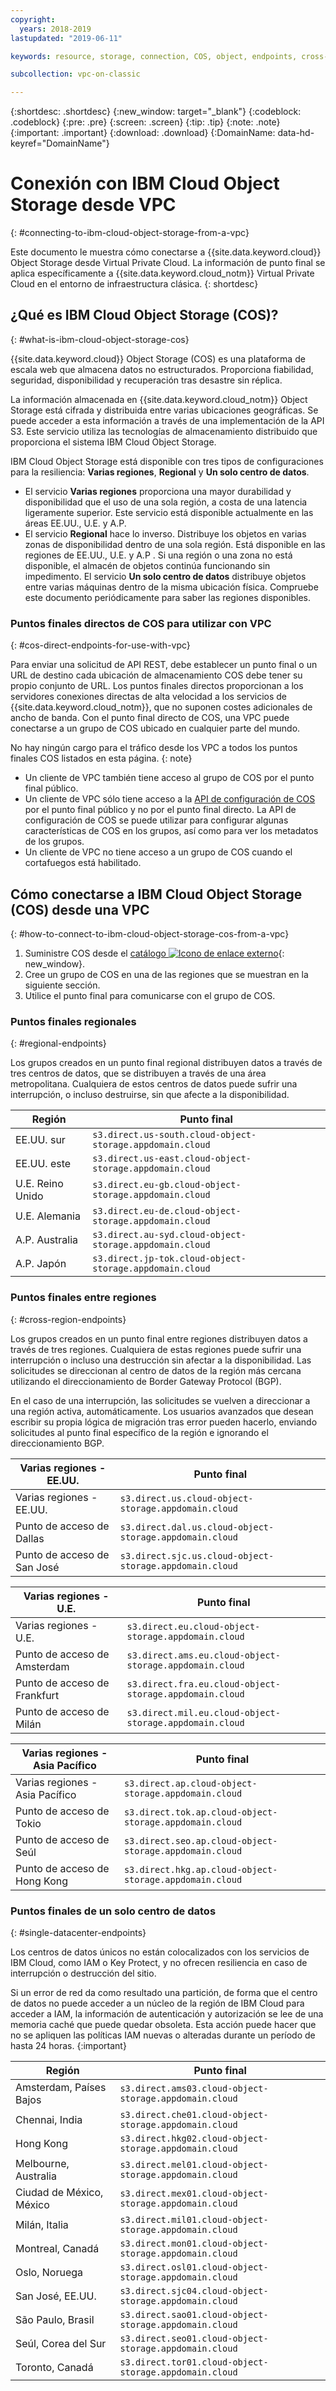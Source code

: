 ```yaml
---
copyright:
  years: 2018-2019
lastupdated: "2019-06-11"

keywords: resource, storage, connection, COS, object, endpoints, cross-region, regional, datacenter

subcollection: vpc-on-classic

---
```

{:shortdesc: .shortdesc}
{:new_window: target="_blank"}
{:codeblock: .codeblock}
{:pre: .pre}
{:screen: .screen}
{:tip: .tip}
{:note: .note}
{:important: .important}
{:download: .download}
{:DomainName: data-hd-keyref="DomainName"}

# Conexión con IBM Cloud Object Storage desde VPC
{: #connecting-to-ibm-cloud-object-storage-from-a-vpc}

Este documento le muestra cómo conectarse a {{site.data.keyword.cloud}} Object Storage desde Virtual Private Cloud. La información de punto final se aplica específicamente a {{site.data.keyword.cloud_notm}} Virtual Private Cloud en el entorno de infraestructura clásica.
{: shortdesc}


## ¿Qué es IBM Cloud Object Storage (COS)?
{: #what-is-ibm-cloud-object-storage-cos}

{{site.data.keyword.cloud}} Object Storage (COS) es una plataforma de escala web que almacena datos no estructurados. Proporciona fiabilidad, seguridad, disponibilidad y recuperación tras desastre sin réplica.

La información almacenada en {{site.data.keyword.cloud_notm}} Object Storage está cifrada y distribuida entre varias ubicaciones geográficas. Se puede acceder a esta información a través de una implementación de la API S3. Este servicio utiliza las tecnologías de almacenamiento distribuido que proporciona el sistema IBM Cloud Object Storage.

IBM Cloud Object Storage está disponible con tres tipos de configuraciones para la resiliencia: **Varias regiones**, **Regional** y **Un solo centro de datos**. 
* El servicio **Varias regiones** proporciona una mayor durabilidad y disponibilidad que el uso de una sola región, a costa de una latencia ligeramente superior. Este servicio está disponible actualmente en las áreas EE.UU., U.E. y A.P.  
* El servicio **Regional** hace lo inverso. Distribuye los objetos en varias zonas de disponibilidad dentro de una sola región. Está disponible en las regiones de EE.UU., U.E. y A.P . Si una región o una zona no está disponible, el almacén de objetos continúa funcionando sin impedimento. 
El servicio **Un solo centro de datos** distribuye objetos entre varias máquinas dentro de la misma ubicación física. Compruebe este documento periódicamente para saber las regiones disponibles.

### Puntos finales directos de COS para utilizar con VPC
{: #cos-direct-endpoints-for-use-with-vpc}

Para enviar una solicitud de API REST, debe establecer un punto final o un URL de destino cada ubicación de almacenamiento COS debe tener su propio conjunto de URL. Los puntos finales directos proporcionan a los servidores conexiones directas de alta velocidad a los servicios de {{site.data.keyword.cloud_notm}}, que no suponen costes adicionales de ancho de banda. Con el punto final directo de COS, una VPC puede conectarse a un grupo de COS ubicado en cualquier parte del mundo. 

No hay ningún cargo para el tráfico desde los VPC a todos los puntos finales COS listados en esta página.
{: note}

* Un cliente de VPC también tiene acceso al grupo de COS por el punto final público.
* Un cliente de VPC sólo tiene acceso a la [API de configuración de COS](https://{DomainName}/apidocs/cos/cos-configuration) por el punto final público y no por el punto final directo. La API de configuración de COS se puede utilizar para configurar algunas características de COS en los grupos, así como para ver los metadatos de los grupos.
* Un cliente de VPC no tiene acceso a un grupo de COS cuando el cortafuegos está habilitado.

## Cómo conectarse a IBM Cloud Object Storage (COS) desde una VPC
{: #how-to-connect-to-ibm-cloud-object-storage-cos-from-a-vpc}

1. Suministre COS desde el [catálogo ![Icono de enlace externo](../icons/launch-glyph.svg "Icono de enlace externo")](https://{DomainName}/catalog/services/cloud-object-storage){: new_window}.
2. Cree un grupo de COS en una de las regiones que se muestran en la siguiente sección.
3. Utilice el punto final para comunicarse con el grupo de COS.

### Puntos finales regionales
{: #regional-endpoints}

Los grupos creados en un punto final regional distribuyen datos a través de tres centros de datos, que se distribuyen a través de una área metropolitana. Cualquiera de estos centros de datos puede sufrir una interrupción, o incluso destruirse, sin que afecte a la disponibilidad.

| **Región** | **Punto final** |
|------------|-------------------------------|
| EE.UU. sur | `s3.direct.us-south.cloud-object-storage.appdomain.cloud`|
| EE.UU. este | `s3.direct.us-east.cloud-object-storage.appdomain.cloud`|
| U.E. Reino Unido | `s3.direct.eu-gb.cloud-object-storage.appdomain.cloud`|
| U.E. Alemania | `s3.direct.eu-de.cloud-object-storage.appdomain.cloud`|
| A.P. Australia | `s3.direct.au-syd.cloud-object-storage.appdomain.cloud`
| A.P. Japón | `s3.direct.jp-tok.cloud-object-storage.appdomain.cloud` |


### Puntos finales entre regiones
{: #cross-region-endpoints}

Los grupos creados en un punto final entre regiones distribuyen datos a través de tres regiones. Cualquiera de estas regiones puede sufrir una interrupción o incluso una destrucción sin afectar a la disponibilidad. Las solicitudes se direccionan al centro de datos de la región más cercana utilizando el direccionamiento de Border Gateway Protocol (BGP).

En el caso de una interrupción, las solicitudes se vuelven a direccionar a una región activa, automáticamente. Los usuarios avanzados que desean escribir su propia lógica de migración tras error pueden hacerlo, enviando solicitudes al punto final específico de la región e ignorando el direccionamiento BGP.

| **Varias regiones - EE.UU.** | **Punto final** |
|------------|-------------------------------|
| Varias regiones - EE.UU. | `s3.direct.us.cloud-object-storage.appdomain.cloud` |
| Punto de acceso de Dallas | `s3.direct.dal.us.cloud-object-storage.appdomain.cloud` |
| Punto de acceso de San José | `s3.direct.sjc.us.cloud-object-storage.appdomain.cloud` |

| **Varias regiones - U.E.** | **Punto final** |
|------------|-------------------------------|
| Varias regiones - U.E. | `s3.direct.eu.cloud-object-storage.appdomain.cloud` |
| Punto de acceso de Amsterdam | `s3.direct.ams.eu.cloud-object-storage.appdomain.cloud` |
| Punto de acceso de Frankfurt | `s3.direct.fra.eu.cloud-object-storage.appdomain.cloud` |
| Punto de acceso de Milán | `s3.direct.mil.eu.cloud-object-storage.appdomain.cloud` |

| **Varias regiones - Asia Pacífico** | **Punto final** |
|------------|-------------------------------|
| Varias regiones - Asia Pacífico | `s3.direct.ap.cloud-object-storage.appdomain.cloud` |
| Punto de acceso de Tokio | `s3.direct.tok.ap.cloud-object-storage.appdomain.cloud` |
| Punto de acceso de Seúl | `s3.direct.seo.ap.cloud-object-storage.appdomain.cloud` |
| Punto de acceso de Hong Kong | `s3.direct.hkg.ap.cloud-object-storage.appdomain.cloud` |


 ### Puntos finales de un solo centro de datos
 {: #single-datacenter-endpoints}

Los centros de datos únicos no están colocalizados con los servicios de IBM Cloud, como IAM o Key Protect, y no ofrecen resiliencia en caso de interrupción o destrucción del sitio.

Si un error de red da como resultado una partición, de forma que el centro de datos no puede acceder a un núcleo de la región de IBM Cloud para acceder a IAM, la información de autenticación y autorización se lee de una memoria caché que puede quedar obsoleta. Esta acción puede hacer que no se apliquen las políticas IAM nuevas o alteradas durante un período de hasta 24 horas.
{:important}

| **Región** | **Punto final** |
|------------|-------------------------------|
| Amsterdam, Países Bajos | `s3.direct.ams03.cloud-object-storage.appdomain.cloud` |
| Chennai, India | `s3.direct.che01.cloud-object-storage.appdomain.cloud` |
| Hong Kong | `s3.direct.hkg02.cloud-object-storage.appdomain.cloud` |
| Melbourne, Australia | `s3.direct.mel01.cloud-object-storage.appdomain.cloud` |
| Ciudad de México, México | `s3.direct.mex01.cloud-object-storage.appdomain.cloud` |
| Milán, Italia | `s3.direct.mil01.cloud-object-storage.appdomain.cloud` |
| Montreal, Canadá | `s3.direct.mon01.cloud-object-storage.appdomain.cloud` |
| Oslo, Noruega | `s3.direct.osl01.cloud-object-storage.appdomain.cloud` |
| San José, EE.UU. | `s3.direct.sjc04.cloud-object-storage.appdomain.cloud` |
| São Paulo, Brasil | `s3.direct.sao01.cloud-object-storage.appdomain.cloud` |
| Seúl, Corea del Sur | `s3.direct.seo01.cloud-object-storage.appdomain.cloud` |
| Toronto, Canadá | `s3.direct.tor01.cloud-object-storage.appdomain.cloud` |
